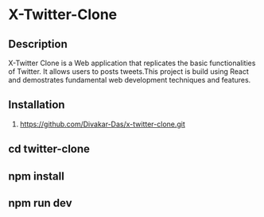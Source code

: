 # X-Twitter-Clone

## Description
X-Twitter Clone is a Web application that replicates the basic functionalities of Twitter. It allows users to posts tweets.This project is build using React and demostrates fundamental web development techniques and features.

## Installation

1. https://github.com/Divakar-Das/x-twitter-clone.git

## cd twitter-clone
## npm install
## npm run dev
